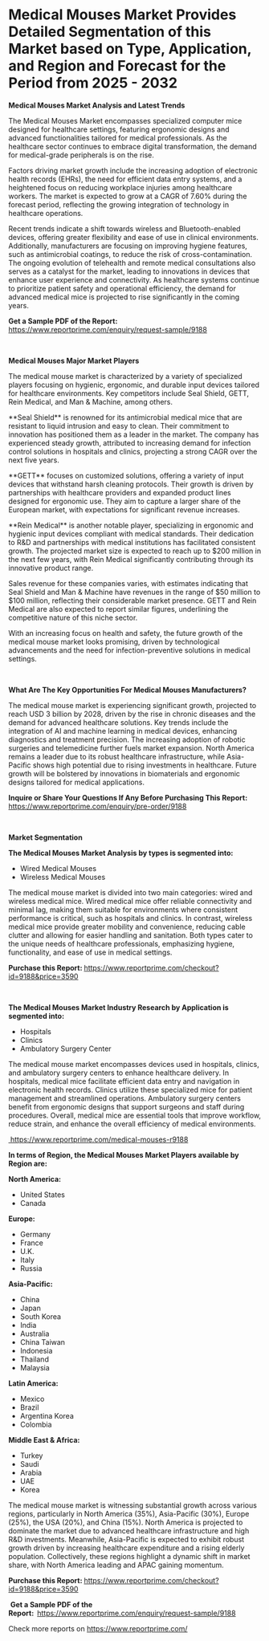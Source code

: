 <p><h1>Medical Mouses Market Provides Detailed Segmentation of this Market based on Type, Application, and Region and Forecast for the Period from 2025 - 2032</h1></p><p><strong>Medical Mouses Market Analysis and Latest Trends</strong></p>
<p><p>The Medical Mouses Market encompasses specialized computer mice designed for healthcare settings, featuring ergonomic designs and advanced functionalities tailored for medical professionals. As the healthcare sector continues to embrace digital transformation, the demand for medical-grade peripherals is on the rise. </p><p>Factors driving market growth include the increasing adoption of electronic health records (EHRs), the need for efficient data entry systems, and a heightened focus on reducing workplace injuries among healthcare workers. The market is expected to grow at a CAGR of 7.60% during the forecast period, reflecting the growing integration of technology in healthcare operations.</p><p>Recent trends indicate a shift towards wireless and Bluetooth-enabled devices, offering greater flexibility and ease of use in clinical environments. Additionally, manufacturers are focusing on improving hygiene features, such as antimicrobial coatings, to reduce the risk of cross-contamination. The ongoing evolution of telehealth and remote medical consultations also serves as a catalyst for the market, leading to innovations in devices that enhance user experience and connectivity. As healthcare systems continue to prioritize patient safety and operational efficiency, the demand for advanced medical mice is projected to rise significantly in the coming years.</p></p>
<p><strong>Get a Sample PDF of the Report:&nbsp;</strong> <a href="https://www.reportprime.com/enquiry/request-sample/9188?utm_campaign=3200&utm_medium=2&utm_source=Github&utm_content=ia&utm_term=20032025&utm_id=medical-mouses">https://www.reportprime.com/enquiry/request-sample/9188</a></p>
<p>&nbsp;</p>
<p><strong>Medical Mouses Major Market Players</strong></p>
<p><p>The medical mouse market is characterized by a variety of specialized players focusing on hygienic, ergonomic, and durable input devices tailored for healthcare environments. Key competitors include Seal Shield, GETT, Rein Medical, and Man & Machine, among others.</p><p>**Seal Shield** is renowned for its antimicrobial medical mice that are resistant to liquid intrusion and easy to clean. Their commitment to innovation has positioned them as a leader in the market. The company has experienced steady growth, attributed to increasing demand for infection control solutions in hospitals and clinics, projecting a strong CAGR over the next five years.</p><p>**GETT** focuses on customized solutions, offering a variety of input devices that withstand harsh cleaning protocols. Their growth is driven by partnerships with healthcare providers and expanded product lines designed for ergonomic use. They aim to capture a larger share of the European market, with expectations for significant revenue increases.</p><p>**Rein Medical** is another notable player, specializing in ergonomic and hygienic input devices compliant with medical standards. Their dedication to R&D and partnerships with medical institutions has facilitated consistent growth. The projected market size is expected to reach up to $200 million in the next few years, with Rein Medical significantly contributing through its innovative product range.</p><p>Sales revenue for these companies varies, with estimates indicating that Seal Shield and Man & Machine have revenues in the range of $50 million to $100 million, reflecting their considerable market presence. GETT and Rein Medical are also expected to report similar figures, underlining the competitive nature of this niche sector.</p><p>With an increasing focus on health and safety, the future growth of the medical mouse market looks promising, driven by technological advancements and the need for infection-preventive solutions in medical settings.</p></p>
<p>&nbsp;</p>
<p><strong>What Are The Key Opportunities For Medical Mouses Manufacturers?</strong></p>
<p><p>The medical mouse market is experiencing significant growth, projected to reach USD 3 billion by 2028, driven by the rise in chronic diseases and the demand for advanced healthcare solutions. Key trends include the integration of AI and machine learning in medical devices, enhancing diagnostics and treatment precision. The increasing adoption of robotic surgeries and telemedicine further fuels market expansion. North America remains a leader due to its robust healthcare infrastructure, while Asia-Pacific shows high potential due to rising investments in healthcare. Future growth will be bolstered by innovations in biomaterials and ergonomic designs tailored for medical applications.</p></p>
<p><strong>Inquire or Share Your Questions If Any Before Purchasing This Report:</strong> <a href="https://www.reportprime.com/enquiry/pre-order/9188?utm_campaign=3200&utm_medium=2&utm_source=Github&utm_content=ia&utm_term=20032025&utm_id=medical-mouses">https://www.reportprime.com/enquiry/pre-order/9188</a></p>
<p>&nbsp;</p>
<p><strong>Market Segmentation</strong></p>
<p><strong>The Medical Mouses Market Analysis by types is segmented into:</strong></p>
<p><ul><li>Wired Medical Mouses</li><li>Wireless Medical Mouses</li></ul></p>
<p><p>The medical mouse market is divided into two main categories: wired and wireless medical mice. Wired medical mice offer reliable connectivity and minimal lag, making them suitable for environments where consistent performance is critical, such as hospitals and clinics. In contrast, wireless medical mice provide greater mobility and convenience, reducing cable clutter and allowing for easier handling and sanitation. Both types cater to the unique needs of healthcare professionals, emphasizing hygiene, functionality, and ease of use in medical settings.</p></p>
<p><strong>Purchase this Report:&nbsp;</strong><a href="https://www.reportprime.com/checkout?id=9188&price=3590&utm_campaign=3200&utm_medium=2&utm_source=Github&utm_content=ia&utm_term=20032025&utm_id=medical-mouses">https://www.reportprime.com/checkout?id=9188&price=3590</a></p>
<p>&nbsp;</p>
<p><strong>The Medical Mouses Market Industry Research by Application is segmented into:</strong></p>
<p><ul><li>Hospitals</li><li>Clinics</li><li>Ambulatory Surgery Center</li></ul></p>
<p><p>The medical mouse market encompasses devices used in hospitals, clinics, and ambulatory surgery centers to enhance healthcare delivery. In hospitals, medical mice facilitate efficient data entry and navigation in electronic health records. Clinics utilize these specialized mice for patient management and streamlined operations. Ambulatory surgery centers benefit from ergonomic designs that support surgeons and staff during procedures. Overall, medical mice are essential tools that improve workflow, reduce strain, and enhance the overall efficiency of medical environments.</p></p>
<p><a href="https://www.reportprime.com/medical-mouses-r9188?utm_campaign=3200&utm_medium=2&utm_source=Github&utm_content=ia&utm_term=20032025&utm_id=medical-mouses">&nbsp;https://www.reportprime.com/medical-mouses-r9188</a></p>
<p><strong>In terms of Region, the Medical Mouses Market Players available by Region are:</strong></p>
<p>
    <p> <strong> North America: </strong>
        <ul>
            <li>United States</li>
            <li>Canada</li>
        </ul>
        </p> 
    <p> <strong> Europe: </strong>
        <ul>
            <li>Germany</li>
            <li>France</li>
            <li>U.K.</li>
            <li>Italy</li>
            <li>Russia</li>
        </ul>
        </p> 
    <p> <strong> Asia-Pacific: </strong>
        <ul>
            <li>China</li>
            <li>Japan</li>
            <li>South Korea</li>
            <li>India</li>
            <li>Australia</li>
            <li>China Taiwan</li>
            <li>Indonesia</li>
            <li>Thailand</li>
            <li>Malaysia</li>
        </ul>
        </p> 
    <p> <strong> Latin America: </strong>
        <ul>
            <li>Mexico</li>
            <li>Brazil</li>
            <li>Argentina Korea</li>
            <li>Colombia</li>
        </ul>
        </p> 
    <p> <strong> Middle East & Africa: </strong>
        <ul>
            <li>Turkey</li>
            <li>Saudi</li>
            <li>Arabia</li>
            <li>UAE</li>
            <li>Korea</li>
        </ul>
    </p>
    </p>
<p><p>The medical mouse market is witnessing substantial growth across various regions, particularly in North America (35%), Asia-Pacific (30%), Europe (25%), the USA (20%), and China (15%). North America is projected to dominate the market due to advanced healthcare infrastructure and high R&D investments. Meanwhile, Asia-Pacific is expected to exhibit robust growth driven by increasing healthcare expenditure and a rising elderly population. Collectively, these regions highlight a dynamic shift in market share, with North America leading and APAC gaining momentum.</p></p>
<p><strong>Purchase this Report: </strong><a href="https://www.reportprime.com/checkout?id=9188&price=3590&utm_campaign=3200&utm_medium=2&utm_source=Github&utm_content=ia&utm_term=20032025&utm_id=medical-mouses">https://www.reportprime.com/checkout?id=9188&price=3590</a></p>
<p>&nbsp;<strong>Get a Sample PDF of the Report:&nbsp;&nbsp;</strong><a href="https://www.reportprime.com/enquiry/request-sample/9188?utm_campaign=3200&utm_medium=2&utm_source=Github&utm_content=ia&utm_term=20032025&utm_id=medical-mouses">https://www.reportprime.com/enquiry/request-sample/9188</a></p>
<p><strong></strong></p>
<p>Check more reports on <a href="https://www.reportprime.com/?utm_campaign=3200&utm_medium=2&utm_source=Github&utm_content=ia&utm_term=20032025&utm_id=medical-mouses">https://www.reportprime.com/</a></p>